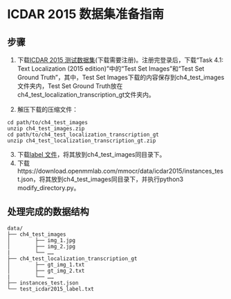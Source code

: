 # ICDAR 2015 数据集准备指南

## 步骤

1. 下载[ICDAR 2015 测试数据集](https://rrc.cvc.uab.es/?ch=4&com=downloads)(下载需要注册)。注册完登录后，下载“Task 4.1: Text Localization (2015 edition)”中的“Test Set Images”和“Test Set Ground Truth”，其中，Test Set Images下载的内容保存到ch4_test_images文件夹内，Test Set Ground Truth放在ch4_test_localization_transcription_gt文件夹内。

2. 解压下载的压缩文件：

``` shell
cd path/to/ch4_test_images
unzip ch4_test_images.zip
cd path/to/ch4_test_localization_transcription_gt
unzip ch4_test_localization_transcription_gt.zip
```

3. 下载[label 文件](https://paddleocr.bj.bcebos.com/dataset/test_icdar2015_label.txt)，将其放到ch4_test_images同目录下。
4. 下载https://download.openmmlab.com/mmocr/data/icdar2015/instances_test.json，将其放到ch4_test_images同目录下，并执行python3 modify_directory.py。

## 处理完成的数据结构

```shell
data/
├── ch4_test_images
│        ├── img_1.jpg
│        ├── img_2.jpg
|        └── ……
├── ch4_test_localization_transcription_gt
│        ├── gt_img_1.txt
│        ├── gt_img_2.txt
|        └── ……
├── instances_test.json
└── test_icdar2015_label.txt
```

